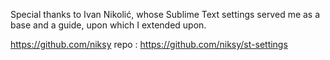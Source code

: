 Special thanks to Ivan Nikolić, whose Sublime Text settings served me as a base and a guide, upon which I extended upon. 

https://github.com/niksy
repo : https://github.com/niksy/st-settings
